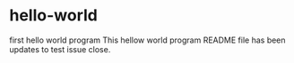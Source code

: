 # hello-world
first hello world program
This hellow world program README file has been updates to test issue close.
